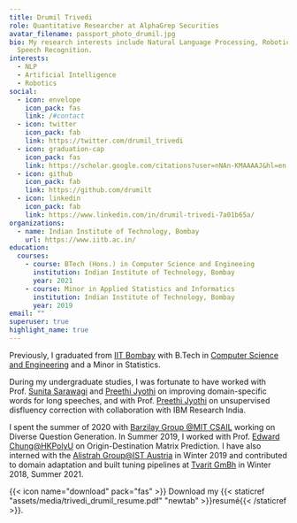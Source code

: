 ```yaml
---
title: Drumil Trivedi
role: Quantitative Researcher at AlphaGrep Securities
avatar_filename: passport_photo_drumil.jpg
bio: My research interests include Natural Language Processing, Robotics and
  Speech Recognition.
interests:
  - NLP
  - Artificial Intelligence
  - Robotics
social:
  - icon: envelope
    icon_pack: fas
    link: /#contact
  - icon: twitter
    icon_pack: fab
    link: https://twitter.com/drumil_trivedi
  - icon: graduation-cap
    icon_pack: fas
    link: https://scholar.google.com/citations?user=nNAn-KMAAAAJ&hl=en
  - icon: github
    icon_pack: fab
    link: https://github.com/drumilt
  - icon: linkedin
    icon_pack: fab
    link: https://www.linkedin.com/in/drumil-trivedi-7a01b65a/
organizations:
  - name: Indian Institute of Technology, Bombay
    url: https://www.iitb.ac.in/
education:
  courses:
    - course: BTech (Hons.) in Computer Science and Engineeing
      institution: Indian Institute of Technology, Bombay
      year: 2021
    - course: Minor in Applied Statistics and Informatics
      institution: Indian Institute of Technology, Bombay
      year: 2019
email: ""
superuser: true
highlight_name: true
---
```

Previously, I graduated from [IIT Bombay](https://www.iitb.ac.in/) with B.Tech in [Computer Science and Engineering](https://www.cse.iitb.ac.in/) and a Minor in Statistics. 

During my undergraduate studies, I was fortunate to have worked with Prof. [Sunita Sarawagi](https://www.cse.iitb.ac.in/~sunita/) and [Preethi Jyothi](https://www.cse.iitb.ac.in/~pjyothi/) on improving domain-specific words for long speeches, and with Prof. [Preethi Jyothi](https://www.cse.iitb.ac.in/~pjyothi/) on unsupervised disfluency correction with collaboration with IBM Research India.

I spent the summer of 2020 with [](https://research.google/teams/india-research-lab/)[Barzilay Group @MIT CSAIL](https://www.regina.csail.mit.edu/) working on Diverse Question Generation. In Summer 2019, I worked with Prof. [](http://mmcv.csie.ncku.edu.tw/~wtchu/)[Edward Chung@HKPolyU](http://www.ee.polyu.edu.hk/en/people_detail.php?name=UlasKARAAGAC&cid=1&id=26002) on Origin-Destination Matrix Prediction. I have also interned with the [Alistrah Group@IST Austria](https://ist.ac.at/en/research/alistarh-group/) in Winter 2019 and contributed to domain adaptation and built tuning pipelines at [Tvarit GmBh](https://www.tvarit.com/) in Winter 2018, Summer 2021.

{{< icon name="download" pack="fas" >}} Download my {{< staticref "assets/media/trivedi_drumil_resume.pdf" "newtab" >}}resumé{{< /staticref >}}.